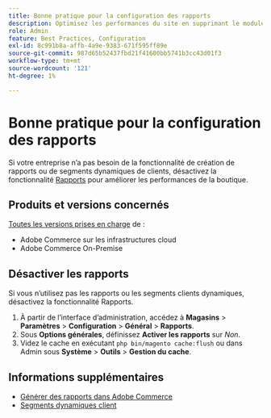 ```yaml
---
title: Bonne pratique pour la configuration des rapports
description: Optimisez les performances du site en supprimant le module de création de rapports si vous ne l’utilisez pas.
role: Admin
feature: Best Practices, Configuration
exl-id: 8c991b8a-affb-4a9e-9383-671f595ff89e
source-git-commit: 987d65b52437fbd21f41600bb5741b3cc43d01f3
workflow-type: tm+mt
source-wordcount: '121'
ht-degree: 1%

---
```


# Bonne pratique pour la configuration des rapports

Si votre entreprise n’a pas besoin de la fonctionnalité de création de rapports ou de segments dynamiques de clients, désactivez la fonctionnalité [Rapports](https://experienceleague.adobe.com/fr/docs/commerce-admin/config/general/reports) pour améliorer les performances de la boutique.

## Produits et versions concernés

[Toutes les versions prises en charge](../../../release/versions.md) de :

- Adobe Commerce sur les infrastructures cloud
- Adobe Commerce On-Premise

## Désactiver les rapports

Si vous n’utilisez pas les rapports ou les segments clients dynamiques, désactivez la fonctionnalité Rapports.

1. À partir de l’interface d’administration, accédez à **Magasins** > **Paramètres** > **Configuration** > **Général** > **Rapports**.
1. Sous **Options générales**, définissez **Activer les rapports** sur *Non*.
1. Videz le cache en exécutant `php bin/magento cache:flush` ou dans Admin sous **Système** > **Outils** > **Gestion du cache**.

## Informations supplémentaires

- [Générer des rapports dans Adobe Commerce](https://experienceleague.adobe.com/fr/docs/commerce-admin/start/reporting/reports-menu)
- [Segments dynamiques client](https://experienceleague.adobe.com/fr/docs/commerce-admin/customers/segments/customer-segments)
